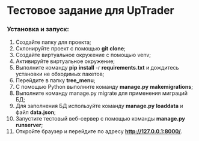 # Тестовое задание для UpTrader

### Установка и запуск:

1. Создайте папку для проекта;
2. Склонируйте проект с помощью **git** **clone**;
3. Создайте виртуальное окружение с помощью venv;
4. Активируйте виртуальное окружение;
5. Выполните команду **pip** **install** *-r* **requirements.txt** и дождитесь установки не обходимых пакетов;
6. Перейдите в папку **tree_menu**;
7. С помощью Python выполните команду **manage.py** **makemigrations**;
8. Выполните команду manage.py migrate для применения миграций БД;
9. Для заполнения БД используйте команду **manage.py** **loaddata** и файл **data.json**;
10. Запустите тестовый веб-сервер с помощью команды **manage.py** **runserver**;
11. Откройте браузер и перейдите по адресу **http://127.0.0.1:8000/**.